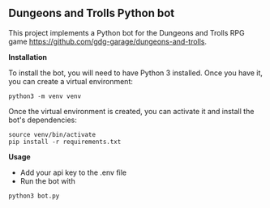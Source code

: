 
## Dungeons and Trolls Python bot
This project implements a Python bot for the Dungeons and Trolls RPG game https://github.com/gdg-garage/dungeons-and-trolls.

**Installation**

To install the bot, you will need to have Python 3 installed. Once you have it, you can create a virtual environment:

```
python3 -m venv venv
```

Once the virtual environment is created, you can activate it and install the bot's dependencies:

```
source venv/bin/activate
pip install -r requirements.txt
```

**Usage**

* Add your api key to the .env file
* Run the bot with 
```
python3 bot.py
```
